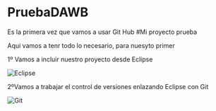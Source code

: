 # PruebaDAWB
Es la primera vez que vamos a usar Git Hub
#Mi proyecto prueba

Aqui vamos a tenr todo lo necesario, para nuesyto primer <Hola Mundo>
  
1º Vamos a incluir nuestro proyecto desde Eclipse
  
![*Eclipse*](https://img.utdstc.com/icon/3c7/fcf/3c7fcf4930fa9402c22cee35e03fe9fcf9e8e47c9381d6b9e6922d71ee2e067a:200)
  
  
  2ºVamos a trabajar el control de versiones enlazando Eclipse con Git
  
![*Git*](https://avatars.githubusercontent.com/u/18133?s=200&v=4)

